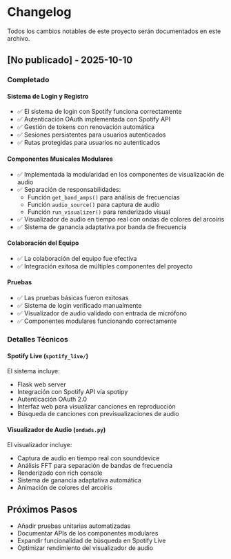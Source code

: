 # Changelog

Todos los cambios notables de este proyecto serán documentados en este archivo.

## [No publicado] - 2025-10-10

### Completado

#### Sistema de Login y Registro
- ✅ El sistema de login con Spotify funciona correctamente
- ✅ Autenticación OAuth implementada con Spotify API
- ✅ Gestión de tokens con renovación automática
- ✅ Sesiones persistentes para usuarios autenticados
- ✅ Rutas protegidas para usuarios no autenticados

#### Componentes Musicales Modulares
- ✅ Implementada la modularidad en los componentes de visualización de audio
- ✅ Separación de responsabilidades:
  - Función `get_band_amps()` para análisis de frecuencias
  - Función `audio_source()` para captura de audio
  - Función `run_visualizer()` para renderizado visual
- ✅ Visualizador de audio en tiempo real con ondas de colores del arcoíris
- ✅ Sistema de ganancia adaptativa por banda de frecuencia

#### Colaboración del Equipo
- ✅ La colaboración del equipo fue efectiva
- ✅ Integración exitosa de múltiples componentes del proyecto

#### Pruebas
- ✅ Las pruebas básicas fueron exitosas
- ✅ Sistema de login verificado manualmente
- ✅ Visualizador de audio validado con entrada de micrófono
- ✅ Componentes modulares funcionando correctamente

### Detalles Técnicos

#### Spotify Live (`spotify_live/`)
El sistema incluye:
- Flask web server
- Integración con Spotify API vía spotipy
- Autenticación OAuth 2.0
- Interfaz web para visualizar canciones en reproducción
- Búsqueda de canciones con previsualizaciones de audio

#### Visualizador de Audio (`ondads.py`)
El visualizador incluye:
- Captura de audio en tiempo real con sounddevice
- Análisis FFT para separación de bandas de frecuencia
- Renderizado con rich console
- Sistema de ganancia adaptativa automática
- Animación de colores del arcoíris

## Próximos Pasos

- Añadir pruebas unitarias automatizadas
- Documentar APIs de los componentes modulares
- Expandir funcionalidad de búsqueda en Spotify Live
- Optimizar rendimiento del visualizador de audio
